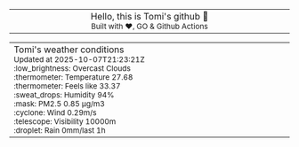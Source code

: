 
<div align="center">
<table>
<tbody>
<td align="center">
<img width="2000" height="0"><br>
Hello, this is Tomi's github 👋<br>
<sup>Built with ❤️, GO & Github Actions</sup><br>
<img width="2000" height="0">
</td>
</tbody>
</table>
</div>
<table>
<tbody>
<td align="left">
<img width="2000" height="0"><br>
Tomi's weather conditions<br>
<sup>Updated at 2025-10-07T21:23:21Z</sup><br>
<sup>:low_brightness: Overcast Clouds</sup><br>
<sup>:thermometer: Temperature 27.68 </sup><br>
<sup>:thermometer: Feels like 33.37</sup><br>
<sup>:sweat_drops: Humidity 94%</sup><br>
<sup>:mask: PM2.5 0.85 μg/m3</sup><br>
<sup>:cyclone: Wind 0.29m/s </sup><br>
<sup>:telescope: Visibility 10000m </sup><br>
<sup>:droplet: Rain 0mm/last 1h </sup><br>
<img width="2000" height="0">
</td>
<td align="left">
<img width="2000" height="0"><br>
<br>
<img width="2000" height="0">
</td>
</tbody>
</table>
</div>
    